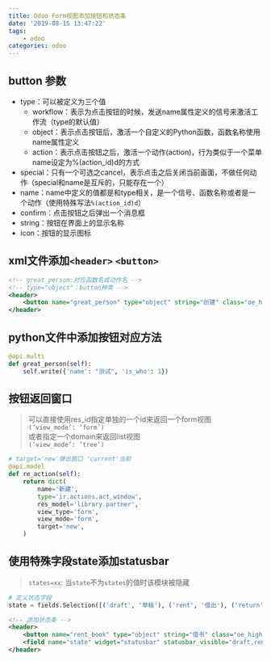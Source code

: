 ```yaml
---
title: Odoo Form视图添加按钮和状态条
date: '2019-08-15 13:47:22'
tags:
    - odoo
categories: odoo
---
```


## button 参数

- type：可以被定义为三个值
  - workflow：表示为点击按钮的时候，发送name属性定义的信号来激活工作流（type的默认值）
  - object：表示点击按钮后，激活一个自定义的Python函数，函数名称使用name属性定义
  - action：表示点击按钮之后，激活一个动作(action)，行为类似于一个菜单name设定为%(action_id)d的方式
- special：只有一个可选之cancel，表示点击之后关闭当前画面，不做任何动作（special和name是互斥的，只能存在一个）
- name：name中定义的值都是和type相关，是一个信号、函数名称或者是一个动作（使用特殊写法`%(action_id)d`）
- confirm：点击按钮之后弹出一个消息框
- string：按钮在界面上的显示名称
- icon：按钮的显示图标

## xml文件添加`<header>` `<button>`

```xml
<!-- great_person:对应函数名或动作名 -->
<!-- type="object"：button种类 -->
<header>
    <button name="great_person" type="object" string="创建" class="oe_highlight" />
</header>
```

## python文件中添加按钮对应方法

```python
@api.multi
def great_person(self):
    self.write({'name': "测试", 'is_who': 1})
```

## 按钮返回窗口

> 可以直接使用res_id指定单独的一个id来返回一个form视图  
> `(‘view_mode’: ‘form’)`  
> 或者指定一个domain来返回list视图  
> `(‘view_mode’: ‘tree’)`

```python
# target='new'弹出窗口 'current'当前 
@api.model
def re_action(self):
    return dict(
        name='新建',
        type='ir.actions.act_window',
        res_model='library.partner',
        view_type='form',
        view_mode='form',
        target='new',
    )
```

## 使用特殊字段state添加statusbar

> `states=xx`: 当`state`不为`states`的值时该模块被隐藏

```python
# 定义状态字段
state = fields.Selection([('draft', '草稿'), ('rent', '借出'), ('return', '归还')], default='draft', string="状态")
```

```xml
<!-- 添加状态条 -->
<header>
    <button name="rent_book" type="object" string="借书" class="oe_highlight" states="draft"/>
    <field name="state" widget="statusbar" statusbar_visible="draft,rent,return"/>
</header>
```
